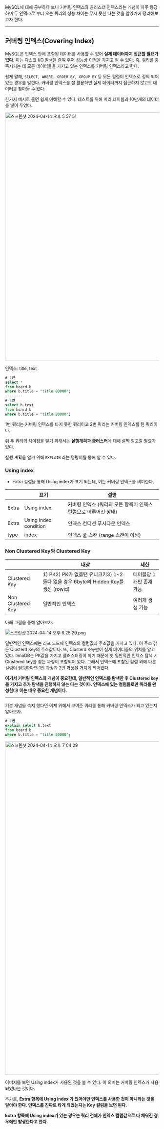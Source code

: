 MySQL에 대해 공부하다 보니 커버링 인덱스와 클러스터 인덱스라는 개념이 자주 등장하며 두 인덱스로 부터 오는 쿼리의 성능 차이는 무시 못한 다는 것을 알았기에 정리해보고자 한다.

---

## 커버링 인덱스(Covering Index)

MySQL은 인덱스 안에 포함된 데이터를 사용할 수 있어 **실제 데이터까지 접근할 필요가 없다.** 이는 디스크 I/O 발생을 줄여 주어 성능상 이점을 가지고 갈 수 있다. 즉, 쿼리를 충족시키는 데 모든 데이터들을 가지고 있는 인덱스를 커버링 인덱스라고 한다.

쉽게 말해, `SELECT, WHERE, ORDER BY, GROUP BY` 등 모든 컬럼이 인덱스로 정의 되어 있는 경우를 말한다. 커버링 인덱스를 잘 활용하면 실제 데이터까지 접근하지 않고도 데이터를 찾아올 수 있다.

한가지 예시로 들면 쉽게 이해할 수 있다. 테스트를 위해 미리 테이블과 10만개의 데이터를 넣어 두었다.

<img width="810" alt="스크린샷 2024-04-14 오후 5 57 51" src="https://github.com/sungwooIsGood/Today-I-Learn/assets/98163632/6562be8b-9705-4b83-8551-d0be1215108d">

인덱스: title, text

```sql
# 1번
select *
from board b
where b.title = "title 80000";
--------
# 2번
select b.text
from board b
where b.title = "title 80000";
```

1번 쿼리는 커버링 인덱스를 타지 못한 쿼리이고 2번 쿼리는 커버링 인덱스를 탄 쿼리이다.

위 두 쿼리의 차이점을 알기 위해서는 **실행계획과 클러스터**에 대해 살짝 알고갈 필요가 있다.

실행 계획을 알기 위해 `EXPLAIN` 라는 명령어를 통해 알 수 있다.

### Using index

- Extra 컬럼을 통해 Using index가 표기 되는데, 이는 커버링 인덱스를 의미한다.

|  | 표기 | 설명 |
| --- | --- | --- |
| Extra | Using index | 커버링 인덱스 (쿼리의 모든 항목이 인덱스 컬럼으로 이루어진 상태) |
| Extra | Using index condition | 인덱스 컨디션 푸시다운 인덱스 |
| type | index | 인덱스 풀 스캔 (range 스캔이 아님) |

### **Non Clustered Key와 Clustered Key**

|  | 대상 | 제한 |
| --- | --- | --- |
| Clustered Key | 1) PK2) PK가 없을땐 유니크키3) 1~2 둘다 없을 경우 6byte의 Hidden Key를 생성 (rowid) | 테이블당 1개만 존재 가능 |
| Non Clustered Key | 일반적인 인덱스 | 여러개 생성 가능 |

아래 그림을 통해 알아보자.

![스크린샷 2024-04-14 오후 6.25.29.png](https://prod-files-secure.s3.us-west-2.amazonaws.com/c4208ea1-f20c-48bd-b05a-8f485cb16b9b/7d464d87-0876-4328-b4a3-c05eed0bcc42/%E1%84%89%E1%85%B3%E1%84%8F%E1%85%B3%E1%84%85%E1%85%B5%E1%86%AB%E1%84%89%E1%85%A3%E1%86%BA_2024-04-14_%E1%84%8B%E1%85%A9%E1%84%92%E1%85%AE_6.25.29.png)

일반적인 인덱스에는 리프 노드에 인덱스의 컬럼값과 주소값을 가지고 있다. 이 주소 값은 Clusterd Key의 주소값이다. 또, Clusterd Key만이 실제 데이터들의 위치를 알고 있다. InnoDB는 PK값을 가지고 클러스터링이 되기 때문에 첫 일반적인 인덱스 탐색 시 Clustered key를 찾는 과정이 포함되어 있다. 그래서 인덱스에 포함된 컬럼 외에 다른 컬럼이 필요하다면 1번 과정과 2번 과정을 거치게 되어있다.

**여기서 커버링 인덱스의 개념이 중요한데, 일반적인 인덱스를 탐색한 후 Clustered key를 가지고 추가 탐색을 진행하지 않는 다는 것이다. 인덱스에 있는 컬럼들로만 쿼리를 완성한다! 이는 매우 중요한 개념이다.**

---

기본 개념을 숙지 했다면 이제 위에서 보여준 쿼리를 통해 커버링 인덱스가 되고 있는지 알아보자.

```sql
# 2번
explain select b.text
from board b
where b.title = "title 80000";
```

<img width="1087" alt="스크린샷 2024-04-14 오후 7 04 29" src="https://github.com/sungwooIsGood/Today-I-Learn/assets/98163632/baed3b06-6e4a-4d68-9c26-31473cadf046">

이미지를 보면 Using index가 사용된 것을 볼 수 있다. 이 의미는 커버링 인덱스가 사용 되었다는 것이다.

추가로, **Extra 항목에 Using index 가 있어야만 인덱스를 사용한 것이 아니라는 것을 알아야 한다. 인덱스를 진짜로 타게 되었는지는 Key 컬럼을 보면 된다.**

**Extra 항목에 Using index가 있는 경우는 쿼리 전체가 인덱스 컬럼값으로 다 채워진 경우에만 발생한다고 한다.**
